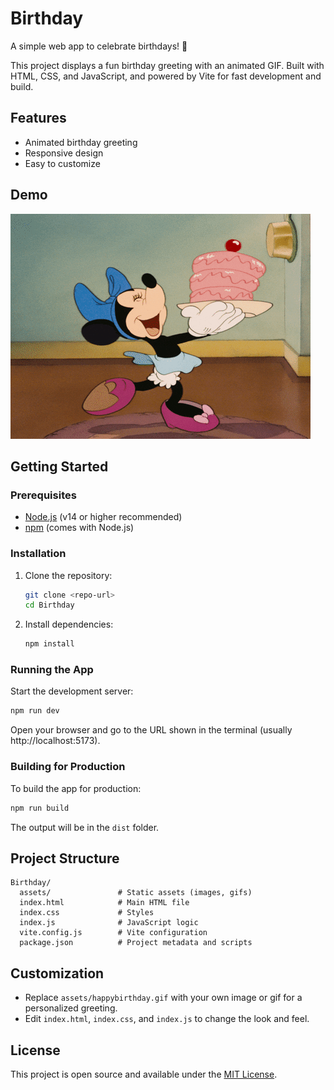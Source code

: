 # Birthday

A simple web app to celebrate birthdays! 🎉

This project displays a fun birthday greeting with an animated GIF. Built with HTML, CSS, and JavaScript, and powered by Vite for fast development and build.

## Features

- Animated birthday greeting
- Responsive design
- Easy to customize

## Demo

![Birthday Greeting](./assets/happybirthday.gif)

## Getting Started

### Prerequisites

- [Node.js](https://nodejs.org/) (v14 or higher recommended)
- [npm](https://www.npmjs.com/) (comes with Node.js)

### Installation

1. Clone the repository:
   ```bash
   git clone <repo-url>
   cd Birthday
   ```
2. Install dependencies:
   ```bash
   npm install
   ```

### Running the App

Start the development server:

```bash
npm run dev
```

Open your browser and go to the URL shown in the terminal (usually http://localhost:5173).

### Building for Production

To build the app for production:

```bash
npm run build
```

The output will be in the `dist` folder.

## Project Structure

```
Birthday/
  assets/               # Static assets (images, gifs)
  index.html            # Main HTML file
  index.css             # Styles
  index.js              # JavaScript logic
  vite.config.js        # Vite configuration
  package.json          # Project metadata and scripts
```

## Customization

- Replace `assets/happybirthday.gif` with your own image or gif for a personalized greeting.
- Edit `index.html`, `index.css`, and `index.js` to change the look and feel.

## License

This project is open source and available under the [MIT License](LICENSE).
